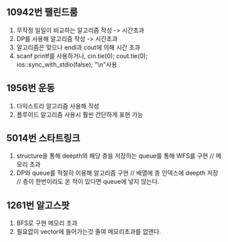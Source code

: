 10942번 팰린드룸
---
1. 무작정 일일이 비교하는 알고리즘 작성 -> 시간초과
2. DP를 사용해 알고리즘 작성 -> 시간초과
3. 알고리즘은 맞으나 endl과 cout에 의해 시간 초과
4. scanf printf를 사용하거나, cin.tie(0); cout.tie(0); ios::sync_with_stdio(false);  "\n"사용

1956번 운동
---
1. 다익스트라 알고리즘 사용해 작성 
2. 플루이드 알고리즘 사용시 훨씬 간단하게 표현 가능

5014번 스타트링크
---
1. structure을 통해 deepth와 해당 층을 저장하는 queue를 통해 WFS를 구현 // 메모리 초과
2. DP와 queue를 적절히 이용해 알고리즘 구현 // 배열에 층 인덱스에 deepth 저장 // 층이 한번이라도 온 적이 있다면 queue에 넣지 않는다.

1261번 알고스팟
---
1. BFS로 구현 메모리 초과
2. 필요없이 vector에 들어가는것 줄여 메모리초과를 없앤다.

